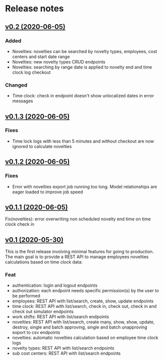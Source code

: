 # Release notes

## [v0.2 (2020-06-05)](https://github.com/llstarscreamll/kirby-api/compare/v0.1.3..v0.2)

### Added

-   Novelties: novelties can be searched by novelty types, employees, cost centers and start date range
-   Novelties: new novelty types CRUD endpoints
-   Novelties: searching by range date is applied to novelty end and time clock log checkout

### Changed

-   Time clock: check in endpoint doesn't show unlocalized dates in error messages

## [v0.1.3 (2020-06-05)](https://github.com/llstarscreamll/kirby-api/compare/v0.1.1..v0.1.3)

### Fixes

-   Time lock logs with less than 5 minutes and without checkout are now ignored to calculate novelties

## [v0.1.2 (2020-06-05)](https://github.com/llstarscreamll/kirby-api/compare/v0.1.1..v0.1.2)

### Fixes

-   Error with novelties export job running too long. Model relationships are eager loaded to improve job speed

## [v0.1.1 (2020-06-05)](https://github.com/llstarscreamll/kirby-api/compare/v0.1..v0.1.1)

Fix(novelties): error overwriting non scheduled novelty end time on time clock check in

## [v0.1 (2020-05-30)](https://github.com/llstarscreamll/kirby-api/compare/v0.1..7b3bec6560f3fbb1cd93c849861b3cb2b4df5859)

This is the first release involving minimal features for going to production. The main goal is to provide a REST API to manage employees novelties calculations based on time clock data:

### Feat

-   authentication: login and logout endpoints
-   authorization: each endpoint needs specific permission(s) by the user to be performed
-   employees: REST API with list/search, create, show, update endpoints
-   time clock: REST API with list/search, check in, check out, check in and check out simulator endpoints
-   work shifts: REST API with list/search endpoints
-   novelties: REST API with list/search, create many, show, show, update, destroy, single and batch approving, single and batch unapproving export to csv endpoints
-   novelties: automatic novelties calculation based on employee time clock logs
-   novelty types: REST API with list/search endpoints
-   sub cost centers: REST API with list/search endpoints
